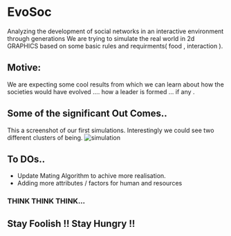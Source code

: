 # EvoSoc
Analyzing the development of social networks in an interactive environment through generations
We are trying to simulate the real world in 2d GRAPHICS based on some basic rules and requirments( food , interaction ).

## Motive:
We are expecting some cool results from which we can learn about how the societies would have evolved .... how a leader  is formed ... if any .

## Some of the significant Out Comes..
This a screenshot of our first simulations.
Interestingly we could see two different clusters of being.
![simulation](https://user-images.githubusercontent.com/35027192/44126950-9260ea1c-a058-11e8-9c23-2825728d46dc.png)

## To DOs..
* Update Mating Algorithm to achive more realisation.
* Adding more attributes / factors for human and resources

### THINK THINK THINK...
## Stay Foolish !! Stay Hungry !!
  


